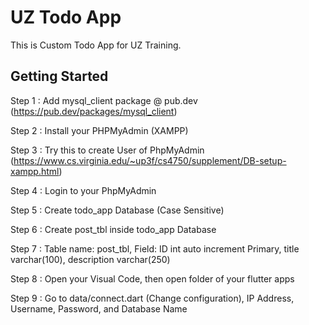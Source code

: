 # UZ Todo App

This is Custom Todo App for UZ Training.

## Getting Started

Step 1 : Add mysql_client package @ pub.dev (https://pub.dev/packages/mysql_client)

Step 2 : Install your PHPMyAdmin (XAMPP)

Step 3 : Try this to create User of PhpMyAdmin (https://www.cs.virginia.edu/~up3f/cs4750/supplement/DB-setup-xampp.html)

Step 4 : Login to your PhpMyAdmin

Step 5 : Create todo_app Database (Case Sensitive)

Step 6 : Create post_tbl inside todo_app Database

Step 7 : Table name: post_tbl, Field: ID int auto increment Primary, title varchar(100), description varchar(250)

Step 8 : Open your Visual Code, then open folder of your flutter apps

Step 9 : Go to data/connect.dart (Change configuration), IP Address, Username, Password, and Database Name
